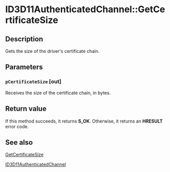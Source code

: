 # ID3D11AuthenticatedChannel::GetCertificateSize

## Description

Gets the size of the driver's certificate chain.

## Parameters

### `pCertificateSize` [out]

Receives the size of the certificate chain, in bytes.

## Return value

If this method succeeds, it returns **S_OK**. Otherwise, it returns an **HRESULT** error code.

## See also

[GetCertificateSize](https://learn.microsoft.com/windows/desktop/medfound/getcertificatesize)

[ID3D11AuthenticatedChannel](https://learn.microsoft.com/windows/desktop/api/d3d11/nn-d3d11-id3d11authenticatedchannel)